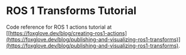 # ROS 1 Transforms Tutorial

Code reference for ROS 1 actions tutorial at [[https://foxglove.dev/blog/creating-ros1-actions](https://foxglove.dev/blog/publishing-and-visualizing-ros1-transforms)](https://foxglove.dev/blog/publishing-and-visualizing-ros1-transforms).
